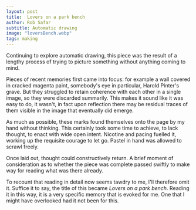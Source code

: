 ```yaml
---
layout: post
title:  Lovers on a park bench
author: Rob Safar
subtitle: Automatic drawing
image: "loversBench.webp"
tags: making
---
```

Continuing to explore automatic drawing, this piece was the result of a lengthy process of trying to picture something without anything coming to mind. 

Pieces of recent memories first came into focus: for example a wall covered in cracked magenta paint, somebody's eye in particular, Harold Pinter's grave. But they struggled to retain coherence with each other in a single image, so they were discarded summarily. This makes it sound like it was easy to do, it wasn't, in fact upon reflection there may be residual traces of them visible in the image that eventually did emerge.

As much as possible, these marks found themselves onto the page by my hand without thinking. This certainly took some time to achieve, to lack thought, to enact with wide open intent. Nicotine and pacing fuelled it, working up the requisite courage to let go. Pastel in hand was allowed to scrawl freely.

Once laid out, thought could constructively return. A brief moment of consideration as to whether the piece was complete passed swiftly to make way for reading what was there already. 

To recount that reading in detail now seems tawdry to me, I'll therefore omit it. Suffice it to say, the title of this became *Lovers on a park bench*. Reading it in this way, it is a very specific memory that is evoked for me. One that I might have overlooked had it not been for this.